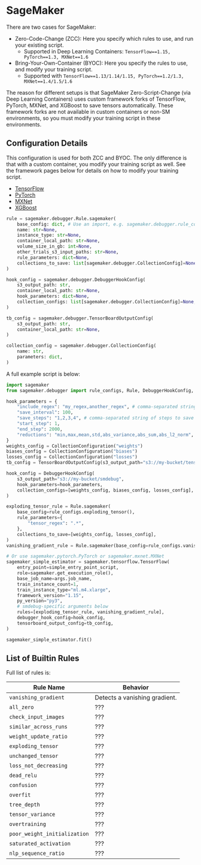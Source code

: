 # SageMaker

There are two cases for SageMaker:
- Zero-Code-Change (ZCC): Here you specify which rules to use, and run your existing script.
    - Supported in Deep Learning Containers: `TensorFlow==1.15, PyTorch==1.3, MXNet==1.6`
- Bring-Your-Own-Container (BYOC): Here you specify the rules to use, and modify your training script.
    - Supported with `TensorFlow==1.13/1.14/1.15, PyTorch==1.2/1.3, MXNet==1.4/1.5/1.6`

The reason for different setups is that SageMaker Zero-Script-Change (via Deep Learning Containers) uses custom framework forks of TensorFlow, PyTorch, MXNet, and XGBoost to save tensors automatically.
These framework forks are not available in custom containers or non-SM environments, so you must modify your training script in these environments.

## Configuration Details

This configuration is used for both ZCC and BYOC. The only difference is that with a custom container, you modify your training script as well. See the framework pages below for details on how to modify your training script.

- [TensorFlow](tensorflow.md)
- [PyTorch](pytorch.md)
- [MXNet](mxnet.md)
- [XGBoost](xgboost.md)

```python
rule = sagemaker.debugger.Rule.sagemaker(
    base_config: dict, # Use an import, e.g. sagemaker.debugger.rule_configs.exploding_tensor()
    name: str=None,
    instance_type: str=None,
    container_local_path: str=None,
    volume_size_in_gb: int=None,
    other_trials_s3_input_paths: str=None,
    rule_parameters: dict=None,
    collections_to_save: list[sagemaker.debugger.CollectionConfig]=None,
)
```

```python
hook_config = sagemaker.debugger.DebuggerHookConfig(
    s3_output_path: str,
    container_local_path: str=None,
    hook_parameters: dict=None,
    collection_configs: list[sagemaker.debugger.CollectionConfig]=None,
)
```

```python
tb_config = sagemaker.debugger.TensorBoardOutputConfig(
    s3_output_path: str,
    container_local_path: str=None,
)
```

```python
collection_config = sagemaker.debugger.CollectionConfig(
    name: str,
    parameters: dict,
)
```

A full example script is below:
```python
import sagemaker
from sagemaker.debugger import rule_configs, Rule, DebuggerHookConfig, TensorBoardOutputConfig, CollectionConfig

hook_parameters = {
    "include_regex": "my_regex,another_regex", # comma-separated string of regexes
    "save_interval": 100,
    "save_steps": "1,2,3,4", # comma-separated string of steps to save
    "start_step": 1,
    "end_step": 2000,
    "reductions": "min,max,mean,std,abs_variance,abs_sum,abs_l2_norm",
}
weights_config = CollectionConfiguration("weights")
biases_config = CollectionConfiguration("biases")
losses_config = CollectionConfiguration("losses")
tb_config = TensorBoardOutputConfig(s3_output_path="s3://my-bucket/tensorboard")

hook_config = DebuggerHookConfig(
    s3_output_path="s3://my-bucket/smdebug",
    hook_parameters=hook_parameters,
    collection_configs=[weights_config, biases_config, losses_config],
)

exploding_tensor_rule = Rule.sagemaker(
    base_config=rule_configs.exploding_tensor(),
    rule_parameters={
        "tensor_regex": ".*",
    },
    collections_to_save=[weights_config, losses_config],
)
vanishing_gradient_rule = Rule.sagemaker(base_config=rule_configs.vanishing_gradient())

# Or use sagemaker.pytorch.PyTorch or sagemaker.mxnet.MXNet
sagemaker_simple_estimator = sagemaker.tensorflow.TensorFlow(
    entry_point=simple_entry_point_script,
    role=sagemaker.get_execution_role(),
    base_job_name=args.job_name,
    train_instance_count=1,
    train_instance_type="ml.m4.xlarge",
    framework_version="1.15",
    py_version="py3",
    # smdebug-specific arguments below
    rules=[exploding_tensor_rule, vanishing_gradient_rule],
    debugger_hook_config=hook_config,
    tensorboard_output_config=tb_config,
)

sagemaker_simple_estimator.fit()
```




## List of Builtin Rules
Full list of rules is:

| Rule Name | Behavior |
|---|---|
| `vanishing_gradient` | Detects a vanishing gradient. |
| `all_zero` | ??? |
| `check_input_images` | ??? |
| `similar_across_runs` | ??? |
| `weight_update_ratio` | ??? |
| `exploding_tensor` | ??? |
| `unchanged_tensor` | ??? |
| `loss_not_decreasing` | ??? |
| `dead_relu` | ??? |
| `confusion` | ??? |
| `overfit` | ??? |
| `tree_depth` | ??? |
| `tensor_variance` | ??? |
| `overtraining` | ??? |
| `poor_weight_initialization` | ??? |
| `saturated_activation` | ??? |
| `nlp_sequence_ratio` | ??? |

